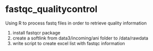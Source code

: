 # fastqc_qualitycontrol
Using R to process fastq files in order to retrieve quality information  

1. install fastqcr package
2. create a softlink from data3/incoming/ani folder to /data/rawdata
3. write script to create excel list with fastqc information
